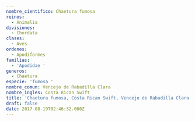 ```yaml
---
nombre_cientifico: Chaetura fumosa
reinos:
  - Animalia
divisiones:
  - Chordata
clases:
  - Aves
ordenes:
  - Apodiformes
familias:
  - 'Apodidae '
generos:
  - Chaetura
especie: 'fumosa '
nombre_comun: Vencejo de Rabadilla Clara
nombre_ingles: Costa Rican Swift
title: 'Chaetura fumosa, Costa Rican Swift, Vencejo de Rabadilla Clara'
draft: false
date: 2017-08-19T02:46:32.000Z
---
```


